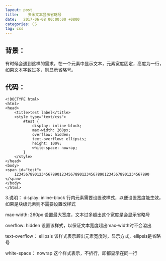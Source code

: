 ```yaml
---
layout: post
title:    多余文本显示省略号
date:   2017-06-08 00:00:00 +0800
categories: CS
tag: css
---
```

## 背景：

有时候会遇到这样的需求，在一个元素中显示文本，元素宽度固定，高度为一行，如果文本字数过多，则显示省略号。

## 代码：

```
<!DOCTYPE html>  
<html>  
<head>  
    <title>test label</title>  
    <style type="text/css">  
        #test {  
            display: inline-block;  
            max-width: 260px;  
            overflow: hidden;  
            text-overflow: ellipsis;  
            height: 100%;  
            white-space: nowrap;  
        }  
    </style>  
</head>  
<body>  
<span id="test">  
    123456789012345678901234567890123456789012345678901234567890  
</span>  
</body>  
</html>  
```

3.说明：
display: inline-block   行内元素需要设置改样式，以便设置宽度能生效，如果是块级元素则不需要设置改样式

max-width: 260px  设置最大宽度，文本过多超出这个宽度是会显示省略号

overflow: hidden 设置该样式，以保证文本宽度超出max-width时不会溢出

text-overflow： ellipsis 该样式表示超出元素宽度时，显示方式，ellipsis是省略号

white-space： nowrap 这个样式表示，不折行，即都显示在同一行